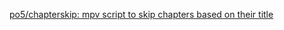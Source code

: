 
[po5/chapterskip: mpv script to skip chapters based on their title](https://github.com/po5/chapterskip)
